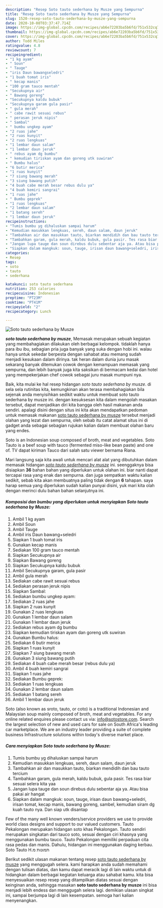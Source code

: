 ```yaml
---
description: "Resep Soto tauto sederhana by Musze yang Sempurna"
title: "Resep Soto tauto sederhana by Musze yang Sempurna"
slug: 1520-resep-soto-tauto-sederhana-by-musze-yang-sempurna
date: 2020-10-08T03:37:47.714Z
image: https://img-global.cpcdn.com/recipes/ab6e72203ba5b6fd/751x532cq70/soto-tauto-sederhana-by-musze-foto-resep-utama.jpg
thumbnail: https://img-global.cpcdn.com/recipes/ab6e72203ba5b6fd/751x532cq70/soto-tauto-sederhana-by-musze-foto-resep-utama.jpg
cover: https://img-global.cpcdn.com/recipes/ab6e72203ba5b6fd/751x532cq70/soto-tauto-sederhana-by-musze-foto-resep-utama.jpg
author: Todd Miles
ratingvalue: 4.8
reviewcount: 7
recipeingredient:
- "1 kg ayam"
- " Soun"
- " Tauge"
- "iris Daun bawangseledri"
- "1 buah tomat iris"
- " kecap manis"
- "100 gram tauco mentah"
- "Secukupnya air"
- " Bawang goreng"
- "Secukupnya kaldu bubuk"
- "Secukupnya garam gula pasir"
- " gula merah"
- " cabe rawit sesuai rebus"
- " perasan jeruk nipis"
- " Sambal"
- " bumbu ungkep ayam"
- "2 ruas jahe"
- "2 ruas kunyit"
- "2 ruas lengkuas"
- "1 lembar daun salam"
- "1 lembar daun jeruk"
- " rebus ayam dg bumbu"
- " kemudian tiriskan ayam dan goreng utk suwiran"
- " Bumbu halus"
- "6 butir merica"
- "1 ruas kunyit"
- "7 siung bawang merah"
- "3 siung bawang putih"
- "4 buah cabe merah besar rebus dulu ya"
- "4 buah kemiri sangrai"
- "1 ruas jahe"
- " Bumbu geprek"
- "1 ruas lengkuas"
- "2 lembar daun salam"
- "1 batang sereh"
- "1 lembar daun jeruk"
recipeinstructions:
- "Tumis bumbu yg dihaluskan sampai harum"
- "Kemudian masukkan lengkuas, sereh, daun salam, daun jeruk"
- "Tambahkan air dan masukkan tauto, biarkan mendidih dan bau tauto tercium"
- "Tambahkan garam, gula merah, kaldu bubuk, gula pasir. Tes rasa biar sesuai selera kita yaa"
- "Jangan lupa tauge dan soun direbus dulu sebentar aja ya. Atau bisa pakai air hangat"
- "Siapkan dalam mangkuk: soun, tauge, irisan daun bawang+seledri, irisan tomat, kecap manis, bawang goreng, sambel, kemudian siram dg kuah tauto nya. Dan siap utk disantap"
categories:
- Resep
tags:
- soto
- tauto
- sederhana

katakunci: soto tauto sederhana 
nutrition: 253 calories
recipecuisine: Indonesian
preptime: "PT23M"
cooktime: "PT41M"
recipeyield: "2"
recipecategory: Lunch

---
```



![Soto tauto sederhana by Musze](https://img-global.cpcdn.com/recipes/ab6e72203ba5b6fd/751x532cq70/soto-tauto-sederhana-by-musze-foto-resep-utama.jpg)

<b><i>soto tauto sederhana by musze</i></b>, Memasak merupakan sebuah kegiatan yang membahagiakan dilakukan oleh berbagai kelompok. tidaklah hanya para ibu ibu, sebagian pria juga banyak yang suka dengan hobi ini. walau hanya untuk sekedar berpesta dengan sahabat atau memang sudah menjadi kesukaan dalam dirinya. tak heran dalam dunia juru masak sekarang banyak ditemukan cowok dengan kemampuan memasak yang sempurna, dan lebih banyak juga kita saksikan di bermacam kedai dan hotel yang mempekerjakan chef cowok sebagai juru masak mumpuni nya.

Baik, kita mulai ke hal resep hidangan <i>soto tauto sederhana by musze</i>. di sela sela rutinitas kita, kemungkinan akan terasa membahagiakan bila sejenak anda menyisihkan sedikit waktu untuk membuat soto tauto sederhana by musze ini. dengan kesuksesan kita dalam mengolah masakan tersebut, dapat menjadikan diri kita bangga oleh hasil makanan anda sendiri. apalagi disini dengan situs ini kita akan mendapatkan pedoman untuk memasak makanan <u>soto tauto sederhana by musze</u> tersebut menjadi olahan yang lezat dan sempurna, oleh sebab itu catat alamat situs ini di gadget anda sebagai sebagian rujukan kalian dalam membuat olahan baru yang endes.

Soto is an Indonesian soup composed of broth, meat and vegetables. Soto Tauto is a beef soup with tauco (fermented miso-like bean paste) and one of. TV dapat kiriman Tauco dari salah satu viewer bernama Riana.


Mari langsung saja kita awali untuk mencari alat alat yang dibutuhkan dalam memasak hidangan <u><i>soto tauto sederhana by musze</i></u> ini. seenggaknya bisa disiapkan <b>36</b> bahan bahan yang diperlukan untuk olahan ini. biar nanti dapat tercapai rasa yang enak dan sempurna. dan juga sempatkan waktu kalian sedikit, sebab kita akan membuatnya paling tidak dengan <b>6</b> tahapan. saya harap semua yang diperlukan sudah kalian punyai disini, yuk mari kita olah dengan merinci dulu bahan bahan selanjutnya ini.

<!--inarticleads1-->

##### Komposisi dan bumbu yang diperlukan untuk menyiapkan Soto tauto sederhana by Musze:

1. Ambil 1 kg ayam
1. Ambil  Soun
1. Ambil  Tauge
1. Ambil iris Daun bawang+seledri
1. Siapkan 1 buah tomat iris
1. Gunakan  kecap manis
1. Sediakan 100 gram tauco mentah
1. Siapkan Secukupnya air
1. Siapkan  Bawang goreng
1. Siapkan Secukupnya kaldu bubuk
1. Ambil Secukupnya garam, gula pasir
1. Ambil  gula merah
1. Sediakan  cabe rawit sesuai rebus
1. Sediakan  perasan jeruk nipis
1. Siapkan  Sambal:
1. Sediakan  bumbu ungkep ayam:
1. Sediakan 2 ruas jahe
1. Siapkan 2 ruas kunyit
1. Gunakan 2 ruas lengkuas
1. Gunakan 1 lembar daun salam
1. Gunakan 1 lembar daun jeruk
1. Sediakan  rebus ayam dg bumbu
1. Siapkan  kemudian tiriskan ayam dan goreng utk suwiran
1. Gunakan  Bumbu halus:
1. Sediakan 6 butir merica
1. Siapkan 1 ruas kunyit
1. Siapkan 7 siung bawang merah
1. Gunakan 3 siung bawang putih
1. Sediakan 4 buah cabe merah besar (rebus dulu ya)
1. Ambil 4 buah kemiri sangrai
1. Siapkan 1 ruas jahe
1. Sediakan  Bumbu geprek:
1. Sediakan 1 ruas lengkuas
1. Gunakan 2 lembar daun salam
1. Sediakan 1 batang sereh
1. Ambil 1 lembar daun jeruk


Soto (also known as sroto, tauto, or coto) is a traditional Indonesian and Malaysian soup mainly composed of broth, meat and vegetables. For any online related enquires please contact us via: info@sotostore.com. Search the largest selection of new and used cars for sale on South Africa&#39;s leading car marketplace. We are an industry leader providing a suite of complete business Infrastructure solutions within today&#39;s diverse market place. 

<!--inarticleads2-->

##### Cara menyiapkan Soto tauto sederhana by Musze:

1. Tumis bumbu yg dihaluskan sampai harum
1. Kemudian masukkan lengkuas, sereh, daun salam, daun jeruk
1. Tambahkan air dan masukkan tauto, biarkan mendidih dan bau tauto tercium
1. Tambahkan garam, gula merah, kaldu bubuk, gula pasir. Tes rasa biar sesuai selera kita yaa
1. Jangan lupa tauge dan soun direbus dulu sebentar aja ya. Atau bisa pakai air hangat
1. Siapkan dalam mangkuk: soun, tauge, irisan daun bawang+seledri, irisan tomat, kecap manis, bawang goreng, sambel, kemudian siram dg kuah tauto nya. Dan siap utk disantap


Few of the many well known venders/service providers we use to provide world class designs and support to our valued customers. Tauto Pekalongan merupakan hidangan soto khas Pekalongan. Tauto sendiri merupakan singkatan dari tauco soto, sesuai dengan ciri khasnya yang menggunakan bumbu tauco. Tauto Pekalongan memiliki perpaduan cita rasa pedas dan manis. Dahulu, hidangan ini menggunakan daging kerbau. תמונות מ‪Soto Tauto H. 

Berikut sedikit ulasan makanan tentang resep <u>soto tauto sederhana by musze</u> yang menggugah selera. kami harapkan anda sudah memahami dengan tulisan diatas, dan kamu dapat meracik lagi di lain waktu untuk di hidangkan dalam berbagai kegiatan keluarga atau sahabat kamu. kita bisa menyesuaikan resep resep yang ditampilkan diatas sesuai dengan keinginan anda, sehingga masakan <b>soto tauto sederhana by musze</b> ini bisa menjadi lebih endess dan menggugah selera lagi. demikian ulasan singkat ini, sampai berjumpa lagi di lain kesempatan. semoga hari kalian menyenangkan.
